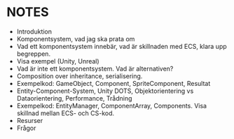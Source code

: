 # NOTES

- Introduktion
- Komponentsystem, vad jag ska prata om
- Vad ett komponentsystem innebär, vad är skillnaden med ECS, klara upp begreppen.
- Visa exempel (Unity, Unreal)
- Vad är inte ett komponentsystem. Vad är alternativen?
- Composition over inheritance, serialisering.
- Exempelkod: GameObject, Component, SpriteComponent, Resultat
- Entity-Component-System, Unity DOTS, Objektorientering vs Dataorientering, Performance, Trådning
- Exempelkod: EntityManager, ComponentArray, Components. Visa skillnad mellan ECS- och CS-kod.
- Resurser
- Frågor